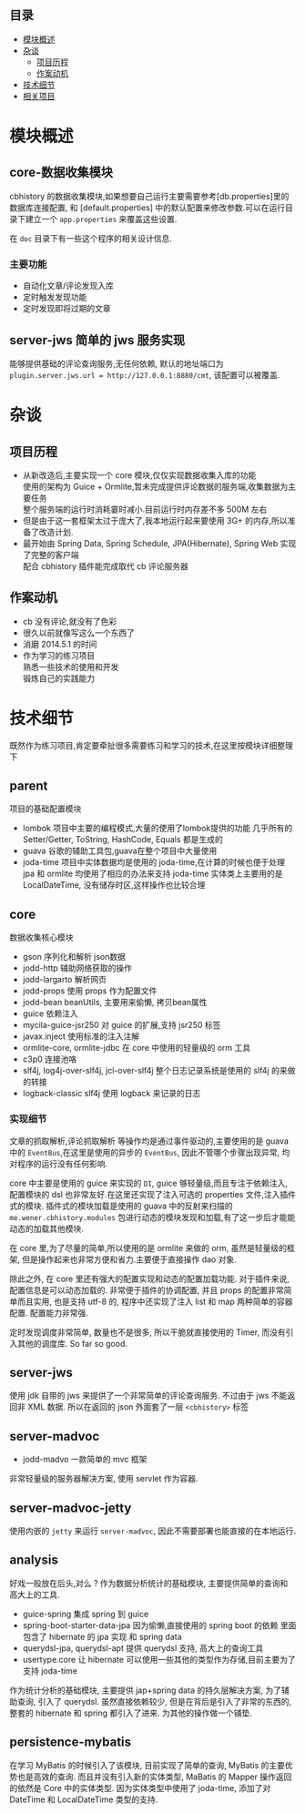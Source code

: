 
目录
----

- [模块概述](#模块概述)
- [杂谈](#杂谈)
    - [项目历程](#项目历程)
    - [作案动机](#作案动机)
- [技术细节](#技术细节)
- [相关项目](#相关项目)

模块概述
=======

core-数据收集模块
------------

cbhistory 的数据收集模块,如果想要自己运行主要需要参考[db.properties]里的数据库连接配置,
和 [default.properties] 中的默认配置来修改参数.可以在运行目录下建立一个 `app.properties`
来覆盖这些设置.

在 `doc` 目录下有一些这个程序的相关设计信息.

### 主要功能

* 自动化文章/评论发现入库
* 定时触发发现功能
* 定时发现即将过期的文章

server-jws 简单的 jws 服务实现
-----------

能够提供基础的评论查询服务,无任何依赖, 默认的地址端口为 `plugin.server.jws.url = http://127.0.0.1:8880/cmt`,
该配置可以被覆盖.

杂谈
====

项目历程
-----

* 从新改造后,主要实现一个 core 模块,仅仅实现数据收集入库的功能  
	使用的架构为 Guice + Ormlite,暂未完成提供评论数据的服务端,收集数据为主要任务  
	整个服务端的运行时消耗霎时减小.目前运行时内存差不多 500M 左右
* 但是由于这一套框架太过于庞大了,我本地运行起来要使用 3G+ 的内存,所以准备了改造计划.
* 最开始由 Spring Data, Spring Schedule, JPA(Hibernate), Spring Web 实现了完整的客户端  
	配合 cbhistory 插件能完成取代 cb 评论服务器


作案动机
-------

* cb 没有评论,就没有了色彩
* 很久以前就像写这么一个东西了
* 消磨 2014.5.1 的时间
* 作为学习的练习项目  
	熟悉一些技术的使用和开发  
	锻炼自己的实践能力

技术细节
========

既然作为练习项目,肯定要牵扯很多需要练习和学习的技术,在这里按模块详细整理下

parent
-------
项目的基础配置模块

* lombok
	项目中主要的编程模式,大量的使用了lombok提供的功能
	几乎所有的 Setter/Getter, ToString, HashCode, Equals 都是生成的
* guava
	谷歌的辅助工具包,guava在整个项目中大量使用
* joda-time
	项目中实体数据均是使用的 joda-time,在计算的时候也便于处理
	jpa 和 ormlite 均使用了相应的办法来支持 joda-time
	实体类上主要用的是 LocalDateTime, 没有储存时区,这样操作也比较合理
	
core
-----
数据收集核心模块

* gson
	序列化和解析 json数据
* jodd-http
	辅助网络获取的操作
* jodd-largarto
	解析网页
* jodd-props
	使用 props 作为配置文件
* jodd-bean
	beanUtils, 主要用来偷懒, 拷贝bean属性
* guice
	依赖注入
* mycila-guice-jsr250
	对 guice 的扩展,支持 jsr250 标签
* javax.inject
	使用标准的注入注解
* ormlite-core, ormlite-jdbc
	在 core 中使用的轻量级的 orm 工具
* c3p0
	连接池咯
* slf4j, log4j-over-slf4j, jcl-over-slf4j
	整个日志记录系统是使用的 slf4j 的来做的转接
* logback-classic
	slf4j 使用 logback 来记录的日志

### 实现细节

文章的抓取解析,评论抓取解析 等操作均是通过事件驱动的,主要使用的是 guava 中的 `EventBus`,在这里是使用的异步的 `EventBus`, 因此不管哪个步骤出现异常, 均对程序的运行没有任何影响.

core 中主要是使用的 guice 来实现的 `DI`, guice 够轻量级,而且专注于依赖注入, 配置模块的 dsl 也非常友好.在这里还实现了注入可选的 properties 文件,注入插件式的模块. 插件式的模块加载是使用的 guava 中的反射来扫描的 `me.wener.cbhistory.modules` 包进行动态的模块发现和加载,有了这一步后才能能动态的加载其他模块.

在 core 里,为了尽量的简单,所以使用的是 ormlite 来做的 orm, 虽然是轻量级的框架, 但是操作起来也非常方便和省力.主要便于直接操作 dao 对象.

除此之外, 在 core 里还有强大的配置实现和动态的配置加载功能. 对于插件来说, 配置信息是可以动态加载的. 非常便于插件的协调配置, 并且 props 的配置非常简单而且实用, 也是支持 utf-8 的, 程序中还实现了注入 list 和 map 两种简单的容器配置. 配置能力非常强.

定时发现调度非常简单, 数量也不是很多, 所以干脆就直接使用的 Timer, 而没有引入其他的调度库. So far so good.

server-jws
----------
使用 jdk 自带的 jws 来提供了一个非常简单的评论查询服务. 不过由于 jws 不能返回非 XML 数据. 所以在返回的 json 外面套了一层 `<cbhistory>` 标签

server-madvoc
-------------

* jodd-madvo
    一款简单的 mvc 框架

非常轻量级的服务器解决方案, 使用 servlet 作为容器.

server-madvoc-jetty
-------------------

使用内嵌的 `jetty` 来运行 `server-madvoc`, 因此不需要部署也能直接的在本地运行.

analysis
--------
好戏一般放在后头,对么 ? 作为数据分析统计的基础模块, 主要提供简单的查询和 高大上的工具.

* guice-spring
    集成 spring 到 guice
* spring-boot-starter-data-jpa
    因为偷懒,直接使用的 spring boot 的依赖
    里面包含了 hibernate 的 jpa 实现 和 spring data
* querydsl-jpa, querydsl-apt
    提供 querydsl 支持, 高大上的查询工具
* usertype.core
    让 hibernate 可以使用一些其他的类型作为存储,目前主要为了支持 joda-time

作为统计分析的基础模块, 主要提供 jap+spring data 的持久层解决方案, 为了辅助查询, 引入了 querydsl. 虽然直接依赖较少, 但是在背后是引入了非常的东西的, 整套的 hibernate 和 spring
都引入了进来. 为其他的操作做一个铺垫.

persistence-mybatis
------------------
在学习 MyBatis 的时候引入了该模块, 目前实现了简单的查询, MyBatis 的主要优势也是高效的查询. 而且并没有引入新的实体类型, MaBatis 的 Mapper 操作返回的依然是 Core 中的实体类型. 因为实体类型中使用了 joda-time, 添加了对 DateTime 和 LocalDateTime 类型的支持.
